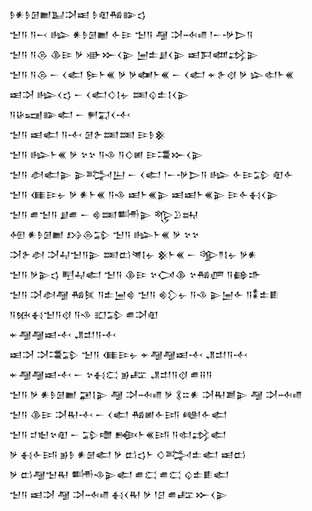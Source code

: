 <div class='block'>
<div class='line'>𒊩𒀭𒊩𒌆𒆤𒆏𒋫𒀜 𒊩𒊏𒄀𒅔𒌓</div>
<div class='line'>𒈠𒀀 𒀀𒁁 𒈗 𒀭𒊩𒌆𒆤 𒅆𒄿 𒈠𒀀 𒆷 𒋫𒁄𒈛 𒁹𒀸𒋩𒆕𒀀</div>
<div class='line'>𒈠𒀀 𒀀𒁲 𒆠𒄿 𒃻 𒀝𒁍𒌋𒉌 𒅁𒉺𒋗𒌋𒉌 𒀜𒁕𒅘𒃶𒉌</div>
<div class='line'>𒈠𒀀 𒀀𒁲 𒀸 𒌋𒅗 𒌉𒈨𒌍 𒃻 𒃻𒅾𒈨𒌍 𒀸 𒌋𒅗 𒄬𒉿𒋼 𒃻 𒇽𒊕𒈨𒌍</div>
<div class='line'>𒀜𒋫 𒈗𒌋𒌓 𒀸 𒌋𒅗𒄭𒋙𒉡 𒌅𒌒𒉺𒋙𒌋𒉌</div>
<div class='line'>𒀀𒄩𒍢𒅔𒅗 𒀸 𒂍𒍑𒌋𒋾</div>
<div class='line'>𒈠𒀀 𒀜𒅗 𒀀𒋾 𒌆𒉿𒌅𒌅 𒄿𒊩𒆜</div>
<div class='line'>𒈠𒀀 𒈗𒈨𒌍 𒃻 𒆳𒆳 𒀀𒈾 𒀀𒄭𒅖 𒄿𒃮𒁍𒌋𒉌</div>
<div class='line'>𒈠𒀀 𒀠𒅗𒉌 𒉌𒅋𒌨 𒀸 𒌋𒅗 𒁹𒀸𒋩𒆕𒀀 𒈗 𒅆𒄿𒁉 𒊏𒅆</div>
<div class='line'>𒈠𒀀 𒈪𒄿𒉡 𒃻 𒀭𒈨𒌍 𒀀𒈾 𒀜𒈨𒌍𒉌 𒀜𒀜𒈨𒌍𒉌 𒄿𒅆𒈬𒌋𒉌</div>
<div class='line'>𒈠𒀀 𒌑𒈠𒀀 𒋗𒌑 𒀸 𒄵𒌅𒌦𒉌 𒈜𒊒𒊻</div>
<div class='line'>𒅇 𒀭𒊩𒌆𒆤 𒋳𒁲𒁉 𒈠𒀀 𒈗𒈨𒌍 𒃻 𒆳𒆳</div>
<div class='line'>𒋫𒉿𒀠 𒋫𒄷𒈠𒀀𒉌 𒌅𒆗𒇴𒋙𒉡 𒆜𒈨𒌍 𒀸 𒄊𒈫𒋙𒉡 𒃻𒀭</div>
<div class='line'>𒈠𒀀 𒃻𒉌𒌓 𒋃𒄷𒅗 𒈠𒀀 𒆠𒄿 𒆳𒉏𒆠 𒆳𒄀𒂇 𒀀𒂵𒈥</div>
<div class='line'>𒈠𒀀 𒋫𒀠𒆷 𒄀𒍮 𒀀𒉺𒅁𒄵 𒈠𒀀 𒄯𒁷𒉡 𒀀𒈾 𒉌𒅁𒅆 𒀀𒀮𒉺𒀾</div>
<div class='line'>𒀀𒁮𒈬𒈠𒀀𒋼 𒀀𒈾 𒊬𒁉 𒌑𒋫𒊏</div>
<div class='line'>𒄬𒆷𒆷𒀜𒋾 𒂗𒄥𒀀𒋾</div>
<div class='line'>𒀜𒋫 𒋫𒃮𒁉 𒈠𒀀 𒈪𒄿𒉡 𒄬𒆷𒆷𒀜𒋾 𒂗𒄥𒀀𒋾</div>
<div class='line'>𒄬𒆷𒆷𒀜𒋾 𒀸 𒆳𒈬𒀫 𒂊𒊐 𒂗𒄥𒀀𒋼 𒌑𒍝𒀀</div>
<div class='line'>𒈠𒀀 𒃻 𒀭𒊩𒌆𒆤 𒂼𒋙𒉌 𒆷 𒋫𒁄𒈛 𒃻 𒃽𒇹𒀭 𒋫𒊑𒋢𒉌 𒆷 𒋫𒁄𒈛</div>
<div class='line'>𒈠𒀀 𒆠𒄿 𒋫𒊑𒋾 𒀸 𒌋𒅗 𒄀𒅖𒅆𒅀 𒅍𒅆𒅗</div>
<div class='line'>𒈠𒀀 𒄑𒈢𒆳𒊏 𒀸 𒁉𒈩 𒁜𒈨𒌍𒅀 𒀀𒊕𒃶𒅗</div>
<div class='line'>𒃻 𒈬𒅆𒅀 𒂊𒊩 𒀭𒇡𒅗 𒃻 𒆗𒌓𒈨 𒄭𒅋𒉺𒅗 𒀜𒆗</div>
<div class='line'>𒃻 𒆗𒆷𒈠𒊑 𒌦𒈾𒉌𒅗 𒌑𒀫 𒌑𒀫 𒌒𒉺𒀾𒅗</div>
<div class='line'>𒈠𒀀 𒀜𒋫 𒆷 𒋫𒁄𒈛 𒈬𒌋𒊑 𒃻 𒁹𒆪 𒌑𒊐𒁍𒌋𒉌</div>
</div>